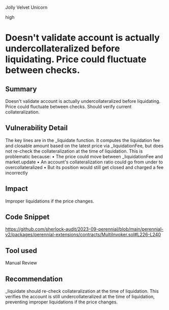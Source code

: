 Jolly Velvet Unicorn

high

# Doesn't validate account is actually undercollateralized before liquidating. Price could fluctuate between checks.
## Summary
Doesn't validate account is actually undercollateralized before liquidating. Price could fluctuate between checks. Should verify current collateralization. 
## Vulnerability Detail
The key lines are in the _liquidate function. It computes the liquidation fee and closable amount based on the latest price via _liquidationFee, but does not re-check the collateralization at the time of liquidation.
This is problematic because:
• The price could move between _liquidationFee and market.update
• An account's collateralization ratio could go from under to overcollateralized
• But its position would still get closed and charged a fee incorrectly

## Impact
 Improper liquidations if the price changes.

## Code Snippet
https://github.com/sherlock-audit/2023-09-perennial/blob/main/perennial-v2/packages/perennial-extensions/contracts/MultiInvoker.sol#L226-L240
## Tool used

Manual Review

## Recommendation 
_liquidate should re-check collateralization at the time of liquidation. This verifies the account is still undercollateralized at the time of liquidation, preventing improper liquidations if the price changes.
